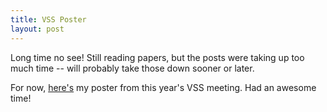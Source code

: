 ```yaml
---
title: VSS Poster
layout: post
---
```


Long time no see! Still reading papers, but the posts were taking up too much time -- will probably take those down sooner or later. 

For now, [here's]({{site.url}}/assets/rose_and_bex_2016.pdf) my poster from this year's VSS meeting. Had an awesome time!
